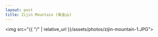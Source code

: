 ```yaml
---
layout: post
title: Zijin Mountain (紫金山)
---
```


<img src="{{ "/" | relative_url }}/assets/photos/zijin-mountain-1.JPG">